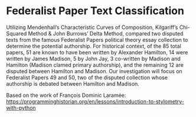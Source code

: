 # Federalist Paper Text Classification

Utilizing Mendenhall’s Characteristic Curves of Composition, Kilgariff’s Chi-Squared Method & John Burrows’ Delta Method, compared two disputed texts from the famous Federalist Papers political theory essay collection to determine the potential authorship. For historical context, of the 85 total papers, 51 are known to have been written by Alexander Hamilton, 14 were written by James Madison, 5 by John Jay, 3 co-written by Madison and Hamilton (Madison clamed primary authorship), and the remaining 12 are disputed between Hamilton and Madison. Our investigation will focus on Federalist Papers 49 and 50, two of the disputed collection whose authorship is debated between Hamilton and Madison. 

Based on the work of François Dominic Laramée: https://programminghistorian.org/en/lessons/introduction-to-stylometry-with-python
